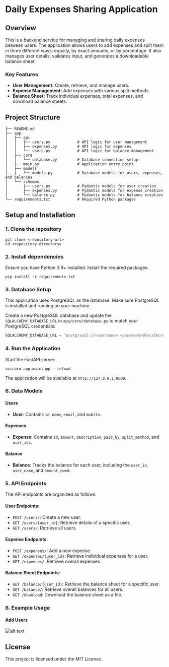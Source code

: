 
# Daily Expenses Sharing Application

## Overview
This is a backend service for managing and sharing daily expenses between users. The application allows users to add expenses and split them in three different ways: equally, by exact amounts, or by percentage. It also manages user details, validates input, and generates a downloadable balance sheet.

### Key Features:
- **User Management:** Create, retrieve, and manage users.
- **Expense Management:** Add expenses with various split methods.
- **Balance Sheet:** Track individual expenses, total expenses, and download balance sheets.

## Project Structure
```
├── README.md
├── app
│   ├── api
│   │   ├── users.py            # API logic for user management
│   │   ├── expenses.py         # API logic for expenses
│   │   └── users.py            # API logic for balance management
│   ├── core
│   │   └── database.py         # Database connection setup
│   ├── main.py                 # Application entry point
│   ├── models
│   │   └── models.py           # Database models for users, expenses, and balances
│   └── schemas
│       ├── users.py            # Pydantic models for user creation
│       ├── expenses.py         # Pydantic models for expense creation
│       └── balance.py          # Pydantic models for balance creation
└── requirements.txt            # Required Python packages
```

## Setup and Installation

### 1. Clone the repository
```
git clone <repository-url>
cd <repository-directory>
```

### 2. Install dependencies
Ensure you have Python 3.9+ installed. Install the required packages:
```
pip install -r requirements.txt
```

### 3. Database Setup
This application uses PostgreSQL as the database. Make sure PostgreSQL is installed and running on your machine.

Create a new PostgreSQL database and update the `SQLALCHEMY_DATABASE_URL` in `app/core/database.py` to match your PostgreSQL credentials:
```python
SQLALCHEMY_DATABASE_URL = "postgresql://<username>:<password>@localhost:5432/<database>"
```

### 4. Run the Application
Start the FastAPI server:
```
uvicorn app.main:app --reload
```

The application will be available at `http://127.0.0.1:8000`.

### 6. Data Models
#### Users
- **User**: Contains `id`, `name`, `email`, and `mobile`.

#### Expenses
- **Expense**: Contains `id`, `amount`, `description`, `paid_by`, `split_method`, and `user_ids`.

#### Balance
- **Balance**: Tracks the balance for each user, including the `user_id`, `user_name`, and `amount_owed`.

### 5. API Endpoints
The API endpoints are organized as follows:

#### User Endpoints:
- `POST /users/`: Create a new user.
- `GET /users/{user_id}`: Retrieve details of a specific user.
- `GET /users/`: Retrieve all users.

#### Expense Endpoints:
- `POST /expenses/`: Add a new expense.
- `GET /expenses/{user_id}`: Retrieve individual expenses for a user.
- `GET /expenses/`: Retrieve overall expenses.

#### Balance Sheet Endpoints:
- `GET /balance/{user_id}`: Retrieve the balance sheet for a specific user.
- `GET /balance/`: Retrieve overall balances for all users.
- `GET /download`: Download the balance sheet as a file.


### 6. Example Usage

#### Add Users
![alt text](<screenshots/Screenshot 2024-10-23 at 5.46.01 PM.png>)


<!-- ### 7. Data Validation
The application ensures the following:
- **User input validation**: Email and mobile numbers must be unique.
- **Split validation**: For percentage splits, the total must add up to 100%.

## Bonus Features
- **Error handling**: The application includes basic error handling.
- **Input validation**: Data is validated before being processed.
- **Downloadable balance sheets**: Users can download a detailed balance sheet.
  
### Potential Improvements:
- **Authentication and Authorization**: Secure the API with user authentication.
- **Performance Optimization**: Add caching for large datasets.
- **Testing**: Unit and integration tests can be added for better reliability. -->

## License
This project is licensed under the MIT License.
